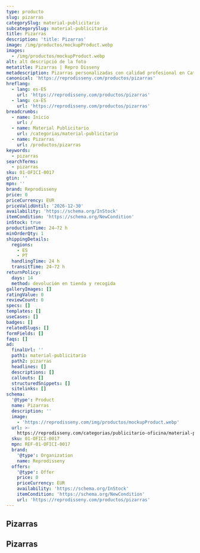 ```yaml
---
type: producto
slug: pizarras
categorySlug: material-publicitario
subcategorySlug: material-publicitario
title: Pizarras
description: 'title: Pizarras'
image: /img/productos/mockupProduct.webp
images:
  - /img/productos/mockupProduct.webp
alt: alt descripció de la foto
metatitle: Pizarras | Repro Disseny
metadescription: Pizarras personalizadas con calidad profesional en Cataluña.
canonical: 'https://reprodisseny.com/productos/pizarras'
hreflang:
  - lang: es-ES
    url: 'https://reprodisseny.com/productos/pizarras'
  - lang: ca-ES
    url: 'https://reprodisseny.com/productos/pizarras'
breadcrumbs:
  - name: Inicio
    url: /
  - name: Material Publicitario
    url: /categorias/material-publicitario
  - name: Pizarras
    url: /productos/pizarras
keywords:
  - pizarras
searchTerms:
  - pizarras
sku: 01-OFICI-0017
gtin: ''
mpn: ''
brand: Reprodisseny
price: 0
priceCurrency: EUR
priceValidUntil: '2026-12-30'
availability: 'https://schema.org/InStock'
itemCondition: 'https://schema.org/NewCondition'
inStock: true
productionTime: 24–72 h
minOrderQty: 1
shippingDetails:
  regions:
    - ES
    - PT
  handlingTime: 24 h
  transitTime: 24–72 h
returnPolicy:
  days: 14
  method: devolución en tienda y recogida
galleryImages: []
ratingValue: 0
reviewCount: 0
specs: []
templates: []
useCases: []
badges: []
relatedSlugs: []
formFields: []
faqs: []
ad:
  finalUrl: ''
  path1: material-publicitario
  path2: pizarras
  headlines: []
  descriptions: []
  callouts: []
  structuredSnippets: []
  sitelinks: []
schema:
  '@type': Product
  name: Pizarras
  description: ''
  image:
    - 'https://reprodisseny.com/img/productos/mockupProduct.webp'
  url: >-
    https://reprodisseny.com/categorias/publicitario-oficina/material-publicitario/pizarras
  sku: 01-OFICI-0017
  mpn: REF-01-OFICI-0017
  brand:
    '@type': Organization
    name: Reprodisseny
  offers:
    '@type': Offer
    price: 0
    priceCurrency: EUR
    availability: 'https://schema.org/InStock'
    itemCondition: 'https://schema.org/NewCondition'
    url: 'https://reprodisseny.com/productos/pizarras'
---
```


## Pizarras

## Pizarras
